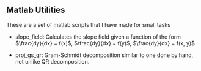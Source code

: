 ## Matlab Utilities

These are a set of matlab scripts that I have made for small tasks

- slope_field: Calculates the slope field given a function of the form $\frac{dy}{dx} = f(x)$, $\frac{dy}{dx} = f(y)$, $\frac{dy}{dx} = f(x, y)$

- proj_gs_qr: Gram-Schmidt decomposition similar to one done by hand, not unlike QR decomposition.